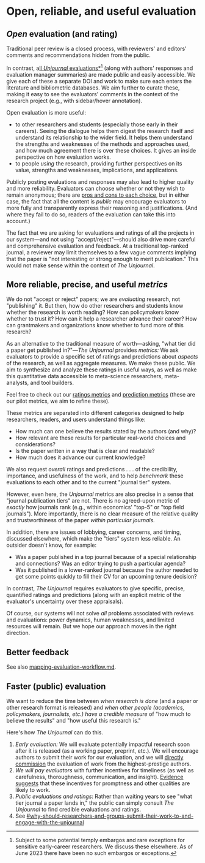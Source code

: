 # Open, reliable, and useful evaluation

## _Open_ evaluation (and rating)

Traditional peer review is a closed process, with reviewers' and editors' comments and recommendations hidden from the public.

In contrast, a[ll _Unjournal_ evaluations\*](#user-content-fn-1)[^1] (along with authors' responses and evaluation manager summaries) are made public and easily accessible. We give each of these a separate DOI and work to make sure each enters the literature and bibliometric databases. We aim further to curate these, making it easy to see the evaluators' comments in the context of the research project (e.g., with sidebar/hover annotation).

Open evaluation is more useful:

* to other researchers and students (especially those early in their careers). Seeing the dialogue helps them digest the research itself and understand its relationship to the wider field. It helps them understand the strengths and weaknesses of the methods and approaches used, and how much agreement there is over these choices. It gives an inside perspective on how evaluation works.
* to people _using_ the research, providing further perspectives on its value, strengths and weaknesses, implications, and applications.

Publicly posting evaluations and responses may also lead to higher quality and more reliability. Evaluators can choose whether or not they wish to remain anonymous; there are [pros and cons to each choice](broken-reference/), but in either case, the fact that all the content is _public_ may encourage evaluators to more fully and transparently express their reasoning and justifications. (And where they fail to do so, readers of the evaluation can take this into account.)

The fact that we are asking for evaluations and ratings of all the projects in our system—and not using "accept/reject"—should also drive more careful and comprehensive evaluation and feedback. At a traditional top-ranked journal, a reviewer may limit themselves to a few vague comments implying that the paper is "not interesting or strong enough to merit publication." This would not make sense within the context of _The Unjournal_.

## More reliable, precise, and useful _metrics_

We do not "accept or reject" papers; we are _evaluating_ research, not "publishing" it. But then, how do other researchers and students know whether the research is worth reading? How can policymakers know whether to trust it? How can it help a researcher advance their career? How can grantmakers and organizations know whether to fund more of this research?

As an alternative to the traditional measure of worth—asking, "what tier did a paper get published in?"—_The Unjournal_ provides _metrics:_ We ask evaluators to provide a specific set of ratings and predictions about _aspects_ of the research, as well as aggregate measures. We make these public. We aim to synthesize and analyze these ratings in useful ways, as well as make this quantitative data accessible to meta-science researchers, meta-analysts, and tool builders.

Feel free to check out our [ratings metrics](../../policies-projects-evaluation-workflow/evaluation/guidelines-for-evaluators/#metrics-overall-assessment-categories) and [prediction metrics](../../policies-projects-evaluation-workflow/evaluation/guidelines-for-evaluators/#journal-prediction-metrics) (these are our pilot metrics, we aim to refine these).

These metrics are separated into different categories designed to help researchers, readers, and users understand things like:

* How much can one believe the results stated by the authors (and why)?
* How relevant are these results for particular real-world choices and considerations?
* Is the paper written in a way that is clear and readable?
* How much does it advance our current knowledge?

We also request _overall_ ratings and predictions . . . of the credibility, importance, and usefulness of the work, and to help _benchmark_ these evaluations to each other and to the current "journal tier" system.

However, even here, the _Unjournal_ metrics are also precise in a sense that "journal publication tiers" are not. There is no agreed-upon metric of _exactly_ how journals rank (e.g., within economics' "top-5" or "top field journals"). More importantly, there is no clear measure of the relative quality and trustworthiness of the paper _within particular journals._

In addition, there are issues of lobbying, career concerns, and timing, discussed elsewhere, which make the "tiers" system less reliable. An outsider doesn't know, for example:

* Was a paper published in a top journal because of a special relationship and connections? Was an editor trying to push a particular agenda?
* Was it published in a lower-ranked journal because the author needed to get some points quickly to fill their CV for an upcoming tenure decision?

In contrast, _The Unjournal_ requires evaluators to give specific, precise, quantified ratings and predictions (along with an explicit metric of the evaluator's uncertainty over these appraisals).

Of course, our systems will not solve _all_ problems associated with reviews and evaluations: power dynamics, human weaknesses, and limited resources will remain. But we hope our approach moves in the right direction.

## Better feedback

See also [mapping-evaluation-workflow.md](../../our-policies-evaluation-and-workflow/mapping-evaluation-workflow.md "mention").

## Faster (public) evaluation

We want to reduce the time between _when research is done_ (and a paper or other research format is released) and _when other people (academics, policymakers, journalists, etc.) have a credible measure_ of "how much to believe the results" and "how useful this research is."

Here's how _The Unjournal_ can do this.

1. _Early evaluation:_ We will evaluate potentially impactful research soon after it is released (as a working paper, preprint, etc.). We will encourage authors to submit their work for our evaluation, and we will [directly commission](../../policies-projects-evaluation-workflow/considering-projects/direct-evaluation-track.md) the evaluation of work from the highest-prestige authors.
2. _We will pay evaluators_ with further incentives for timeliness (as well as carefulness, thoroughness, communication, and insight). [Evidence suggests](https://www.aeaweb.org/articles?id=10.1257/jep.28.3.169) that these incentives for promptness and other qualities are likely to work.
3. _Public evaluations and ratings_: Rather than waiting years to see "what tier journal a paper lands in," the public can simply consult _The Unjournal_ to find credible evaluations and ratings.
4. See [#why-should-researchers-and-groups-submit-their-work-to-and-engage-with-the-unjournal](../../faq-interaction/for-researchers-authors/#why-should-researchers-and-groups-submit-their-work-to-and-engage-with-the-unjournal "mention")

[^1]: Subject to some potential temply embargos and rare exceptions for sensitive early-career researchers. We discuss these elsewhere. As of June 2023 there have been no such embargos or exceptions.
